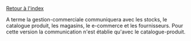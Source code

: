 [Retour à l'index](index.md)

A terme la gestion-commerciale communiquera avec les stocks, le catalogue produit, les magasins, le e-commerce et les fournisseurs.
Pour cette version la communication n'est établie qu'avec le catalogue-produit.